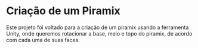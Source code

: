 # Criação de um Piramix

Este projeto foi voltado para a criação de um piramix usando a ferramenta Unity, onde queremos rotacionar
a base, meio e topo do piramix, de acordo com cada uma de suas faces.
